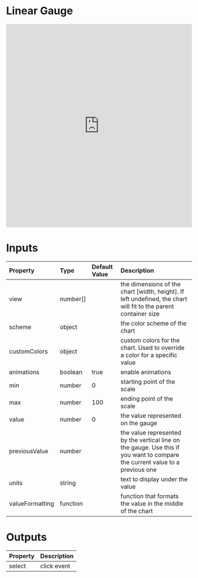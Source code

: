 # Linear Gauge

<iframe width="100%" height="550" frameborder="0" src="https://embed.plnkr.co/yIm5sYQEXdJ8ThIxg0gM?show=preview">
</iframe>

# Inputs

| Property        | Type     | Default Value | Description                                                                                                                  |
|:----------------|:---------|:--------------|:-----------------------------------------------------------------------------------------------------------------------------|
| view            | number[] |               | the dimensions of the chart [width, height]. If left undefined, the chart will fit to the parent container size              |
| scheme          | object   |               | the color scheme of the chart                                                                                                |
| customColors    | object   |               | custom colors for the chart. Used to override a color for a specific value                                                   |
| animations      | boolean  | true          | enable animations                                                                                                            |
| min             | number   | 0             | starting point of the scale                                                                                                  |
| max             | number   | 100           | ending point of the scale                                                                                                    |
| value           | number   | 0             | the value represented on the gauge                                                                                           |
| previousValue   | number   |               | the value represented by the vertical line on the gauge. Use this if you want to compare the current value to a previous one |
| units           | string   |               | text to display under the value                                                                                              |
| valueFormatting | function |               | function that formats the value in the middle of the chart                                                                   |

# Outputs

| Property | Description |
|:---------|:------------|
| select   | click event |
